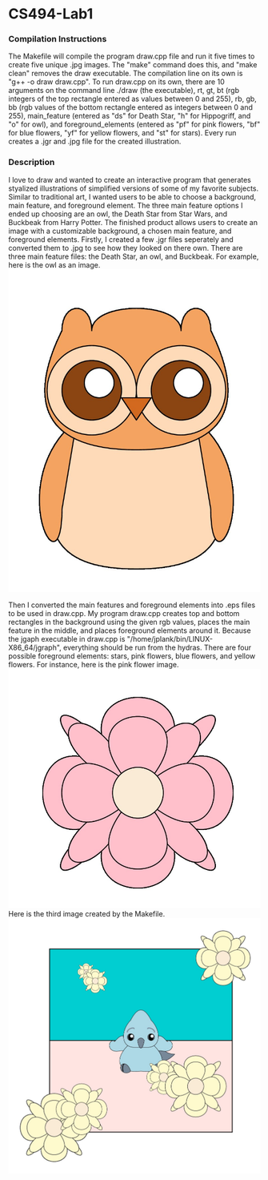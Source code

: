 # CS494-Lab1

### Compilation Instructions
The Makefile will compile the program draw.cpp file and run it five times to create five unique .jpg images. The "make" command does this, and "make clean" removes the draw executable.
The compilation line on its own is "g++ -o draw draw.cpp". To run draw.cpp on its own, there are 10 arguments on the command line ./draw (the executable), rt, gt, bt (rgb integers of the top rectangle entered as values between 0 and 255), rb, gb, bb (rgb values of the bottom rectangle entered as integers between 0 and 255), main_feature (entered as "ds" for Death Star, "h" for Hippogriff, and "o" for owl), and foreground_elements (entered as "pf" for pink flowers, "bf" for blue flowers, "yf" for yellow flowers, and "st" for stars).
Every run creates a .jgr and .jpg file for the created illustration.

### Description
I love to draw and wanted to create an interactive program that generates styalized illustrations of simplified versions of some of my favorite subjects. Similar to traditional art, I wanted users to be able to choose a background, main feature, and foreground element. The three main feature options I ended up choosing are an owl, the Death Star from Star Wars, and Buckbeak from Harry Potter. The finished product allows users to create an image with a customizable background, a chosen main feature, and foreground elements.
Firstly, I created a few .jgr files seperately and converted them to .jpg to see how they looked on there own. There are three main feature files: the Death Star, an owl, and Buckbeak. For example, here is the owl as an image.
![name](https://github.com/HollyBeth3/CS494-Lab1/blob/main/cropped_images/cropped_owl.jpg?raw=true)

Then I converted the main features and foreground elements into .eps files to be used in draw.cpp. 
My program draw.cpp creates top and bottom rectangles in the background using the given rgb values, places the main feature in the middle, and places foreground elements around it. Because the jgaph executable in draw.cpp is "/home/jplank/bin/LINUX-X86_64/jgraph", everything should be run from the hydras.
There are four possible foreground elements: stars, pink flowers, blue flowers, and yellow flowers. For instance, here is the pink flower image.
![name](https://github.com/HollyBeth3/CS494-Lab1/blob/main/cropped_images/cropped_pinkFlower.jpg?raw=true)
Here is the third image created by the Makefile.
![name](https://github.com/HollyBeth3/CS494-Lab1/blob/main/cropped_images/cropped_wow3.jpg?raw=true)
